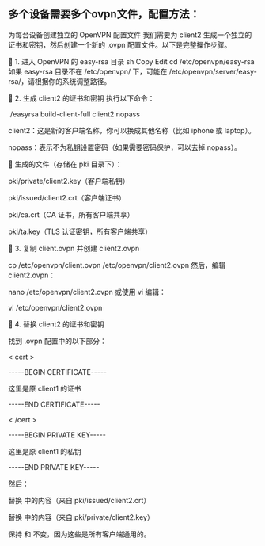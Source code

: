 

## 多个设备需要多个ovpn文件，配置方法：


为每台设备创建独立的 OpenVPN 配置文件
我们需要为 client2 生成一个独立的证书和密钥，然后创建一个新的 .ovpn 配置文件。以下是完整操作步骤。

🔹 1. 进入 OpenVPN 的 easy-rsa 目录
sh
Copy
Edit
cd /etc/openvpn/easy-rsa
如果 easy-rsa 目录不在 /etc/openvpn/ 下，可能在 /etc/openvpn/server/easy-rsa/，请根据你的系统调整路径。

🔹 2. 生成 client2 的证书和密钥
执行以下命令：


./easyrsa build-client-full client2 nopass

client2：这是新的客户端名称，你可以换成其他名称（比如 iphone 或 laptop）。

nopass：表示不为私钥设置密码（如果需要密码保护，可以去掉 nopass）。

🔸 生成的文件（存储在 pki 目录下）：

pki/private/client2.key（客户端私钥）

pki/issued/client2.crt（客户端证书）

pki/ca.crt（CA 证书，所有客户端共享）

pki/ta.key（TLS 认证密钥，所有客户端共享）

🔹 3. 复制 client.ovpn 并创建 client2.ovpn

cp /etc/openvpn/client.ovpn /etc/openvpn/client2.ovpn
然后，编辑 client2.ovpn：


nano /etc/openvpn/client2.ovpn
或使用 vi 编辑：

vi /etc/openvpn/client2.ovpn

🔹 4. 替换 client2 的证书和密钥

找到 .ovpn 配置中的以下部分：


< cert >
  
-----BEGIN CERTIFICATE-----
  
 这里是原 client1 的证书

-----END CERTIFICATE-----

< /cert >


<key>
-----BEGIN PRIVATE KEY-----
  
这里是原 client1 的私钥

-----END PRIVATE KEY-----

</key>



然后：

替换 <cert> 中的内容（来自 pki/issued/client2.crt）

替换 <key> 中的内容（来自 pki/private/client2.key）

保持 <ca> 和 <tls-auth> 不变，因为这些是所有客户端通用的。
